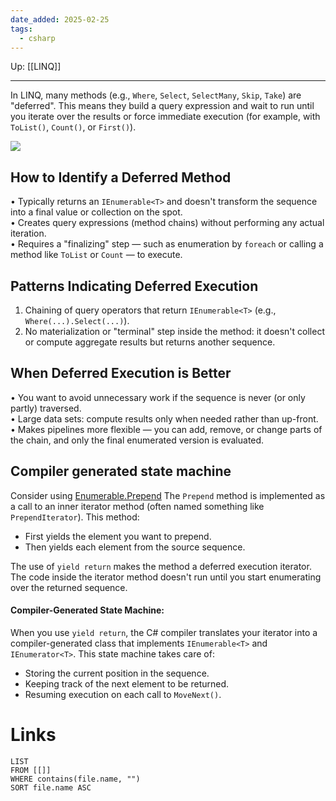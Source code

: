 ```yaml
---
date_added: 2025-02-25
tags:
  - csharp
---
```

Up: [[LINQ]]
___
 In LINQ, many methods (e.g., `Where`, `Select`, `SelectMany`, `Skip`, `Take`) are "deferred". This means they build a query expression and wait to run until you iterate over the results or force immediate execution (for example, with `ToList()`, `Count()`, or `First()`).

![](Pasted%20image%2020250602185106.png)
## How to Identify a Deferred Method

• Typically returns an `IEnumerable<T>` and doesn't transform the sequence into a final value or collection on the spot.  
• Creates query expressions (method chains) without performing any actual iteration.  
• Requires a "finalizing" step — such as enumeration by `foreach` or calling a method like `ToList` or `Count` — to execute.

## Patterns Indicating Deferred Execution

1. Chaining of query operators that return `IEnumerable<T>` (e.g., `Where(...).Select(...)`).
2. No materialization or "terminal" step inside the method: it doesn't collect or compute aggregate results but returns another sequence.

## When Deferred Execution is Better

• You want to avoid unnecessary work if the sequence is never (or only partly) traversed.  
• Large data sets: compute results only when needed rather than up-front.  
• Makes pipelines more flexible — you can add, remove, or change parts of the chain, and only the final enumerated version is evaluated.

## Compiler generated state machine

Consider using [Enumerable.Prepend](Enumerable.Prepend.md) 
   The `Prepend` method is implemented as a call to an inner iterator method (often named something like `PrependIterator`). This method:
   - First yields the element you want to prepend.
   - Then yields each element from the source sequence.

   The use of `yield return` makes the method a deferred execution iterator. The code inside the iterator method doesn't run until you start enumerating over the returned sequence.
   
#### **Compiler-Generated State Machine:**  
   When you use `yield return`, the C# compiler translates your iterator into a compiler-generated class that implements `IEnumerable<T>` and `IEnumerator<T>`. This state machine takes care of:
   - Storing the current position in the sequence.
   - Keeping track of the next element to be returned.
   - Resuming execution on each call to `MoveNext()`.

# Links
```dataview
LIST
FROM [[]]
WHERE contains(file.name, "")
SORT file.name ASC
```

